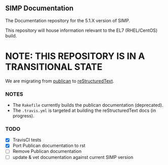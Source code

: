 ## SIMP Documentation

The Documentation repository for the 5.1.X version of SIMP.

This repository will house information relevant to the EL7 (RHEL/CentOS) build.

# NOTE: THIS REPOSITORY IS IN A TRANSITIONAL STATE
We are migrating from [publican](https://fedorahosted.org/publican/) to [reStructuredText](http://docutils.sourceforge.net/docs/ref/rst/restructuredtext.html).  

### NOTES
* The `Rakefile` currently builds the publican documentation (deprecated).
* The `.travis.yml` is targeted at building the reStructuredText docs (in progress).

### TODO
- [X] TravisCI tests
- [X] Port Publican documentation to rst
- [ ] Remove Publican documentation
- [ ] update & vet documentation against current SIMP version
